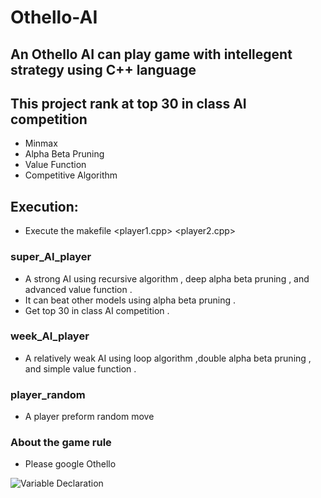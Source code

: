 # Othello-AI
## An Othello AI can play game with intellegent strategy using C++ language
## This project rank at top 30 in class AI competition

* Minmax
* Alpha Beta Pruning
* Value Function
* Competitive Algorithm

## Execution: 
* Execute the makefile <player1.cpp> <player2.cpp>

### super_AI_player

*  A strong AI using recursive algorithm , deep alpha beta pruning , and advanced value function .
*  It can beat other models using alpha beta pruning .
*  Get top 30 in class AI competition .

### week_AI_player

*  A relatively weak AI using loop algorithm ,double alpha beta pruning , and simple value function .

### player_random

*  A player preform random move

### About the game rule

*  Please google Othello


![Variable Declaration](/img/chess.png)

